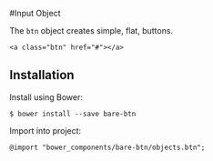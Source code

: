 #Input Object

The `btn` object creates simple, flat, buttons.

	<a class="btn" href="#"></a>

## Installation

Install using Bower:

	$ bower install --save bare-btn

Import into project:

	@import "bower_components/bare-btn/objects.btn";
